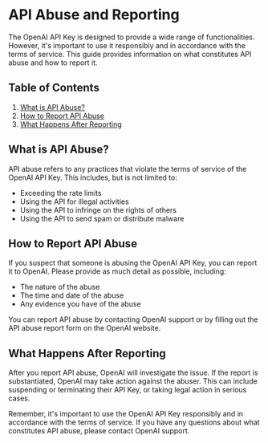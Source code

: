 # API Abuse and Reporting

The OpenAI API Key is designed to provide a wide range of functionalities. However, it's important to use it responsibly and in accordance with the terms of service. This guide provides information on what constitutes API abuse and how to report it.

## Table of Contents

1. [What is API Abuse?](#what-is-api-abuse)
2. [How to Report API Abuse](#how-to-report-api-abuse)
3. [What Happens After Reporting](#what-happens-after-reporting)

## What is API Abuse?

API abuse refers to any practices that violate the terms of service of the OpenAI API Key. This includes, but is not limited to:

- Exceeding the rate limits
- Using the API for illegal activities
- Using the API to infringe on the rights of others
- Using the API to send spam or distribute malware

## How to Report API Abuse

If you suspect that someone is abusing the OpenAI API Key, you can report it to OpenAI. Please provide as much detail as possible, including:

- The nature of the abuse
- The time and date of the abuse
- Any evidence you have of the abuse

You can report API abuse by contacting OpenAI support or by filling out the API abuse report form on the OpenAI website.

## What Happens After Reporting

After you report API abuse, OpenAI will investigate the issue. If the report is substantiated, OpenAI may take action against the abuser. This can include suspending or terminating their API Key, or taking legal action in serious cases.

Remember, it's important to use the OpenAI API Key responsibly and in accordance with the terms of service. If you have any questions about what constitutes API abuse, please contact OpenAI support.

